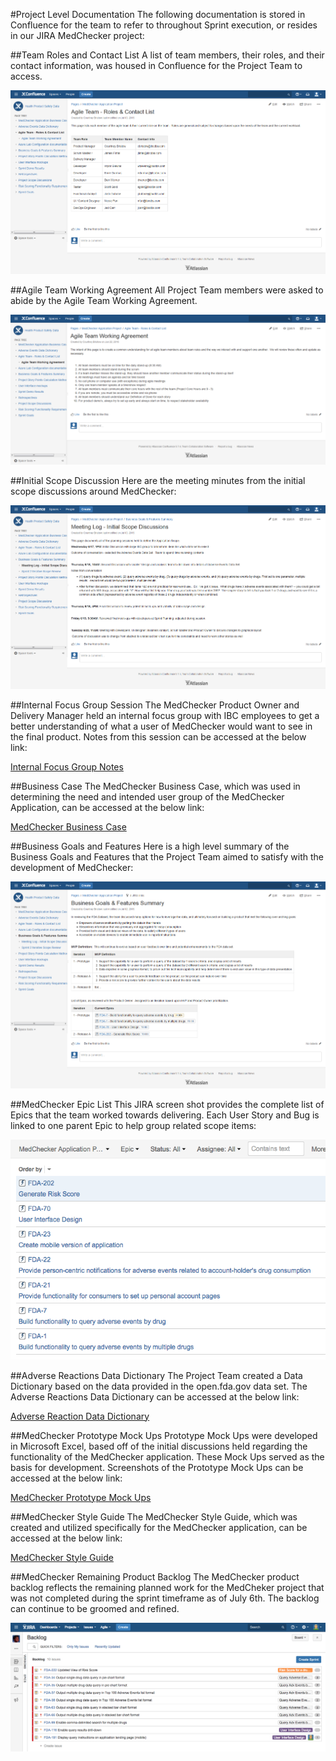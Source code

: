 #Project Level Documentation
The following documentation is stored in Confluence for the team to refer to throughout Sprint execution, or resides in our JIRA MedChecker project:

##Team Roles and Contact List
A list of team members, their roles, and their contact information, was housed in Confluence for the Project Team to access.

![Team Roles and Contact List](https://github.com/IBCDBS/medchecker/blob/master/agile_project_docs/assets/Team_Roles_Contact_List.png)

##Agile Team Working Agreement
All Project Team members were asked to abide by the Agile Team Working Agreement.

![Agile Team Working Agreement](https://github.com/IBCDBS/medchecker/blob/master/agile_project_docs/assets/Team_Working_Agreement.png)

##Initial Scope Discussion
Here are the meeting minutes from the initial scope discussions around MedChecker:

![MedChecker Initial Scope Discussions](https://github.com/IBCDBS/medchecker/blob/master/agile_project_docs/assets/Initial_Scope_Discussions_Meeting_Minutes.png)

##Internal Focus Group Session
The MedChecker Product Owner and Delivery Manager held an internal focus group with IBC employees to get a better understanding of what a user of MedChecker would want to see in the final product. Notes from this session can be accessed at the below link:

[Internal Focus Group Notes](https://github.com/IBCDBS/medchecker/blob/master/agile_project_docs/FocusGroupNotes.md)

##Business Case
The MedChecker Business Case, which was used in determining the need and intended user group of the MedChecker Application, can be accessed at the below link:

[MedChecker Business Case](https://github.com/IBCDBS/medchecker/blob/master/agile_project_docs/BUSINESSCASE.md)

##Business Goals and Features
Here is a high level summary of the Business Goals and Features that the Project Team aimed to satisfy with the development of MedChecker:

![MedChecker Business Goals and Features](https://github.com/IBCDBS/medchecker/blob/master/agile_project_docs/assets/Business_Goals_Features_Summary.png)

##MedChecker Epic List
This JIRA screen shot provides the complete list of Epics that the team worked towards delivering.  Each User Story and Bug is linked to one parent Epic to help group related scope items:

![MedChecker Epic List](https://github.com/IBCDBS/medchecker/blob/master/agile_project_docs/assets/MedChecker_Epic_List.png)

##Adverse Reactions Data Dictionary
The Project Team created a Data Dictionary based on the data provided in the open.fda.gov data set. The Adverse Reactions Data Dictionary can be accessed at the below link:

[Adverse Reaction Data Dictionary](https://github.com/IBCDBS/medchecker/blob/master/agile_project_docs/adverse_reaction_data_dictionary.md)

##MedChecker Prototype Mock Ups
Prototype Mock Ups were developed in Microsoft Excel, based off of the initial discussions held regarding the functionality of the MedChecker application. These Mock Ups served as the basis for development. Screenshots of the Prototype Mock Ups can be accessed at the below link:

[MedChecker Prototype Mock Ups](https://github.com/IBCDBS/medchecker/blob/master/agile_project_docs/MOCKUPS.md)

##MedChecker Style Guide
The MedChecker Style Guide, which was created and utilized specifically for the MedChecker application, can be accessed at the below link:

[MedChecker Style Guide](https://github.com/IBCDBS/medchecker/blob/master/agile_project_docs/MedChecker_Style_Guide.jpg)

##MedChecker Remaining Product Backlog
The MedChecker product backlog reflects the remaining planned work for the MedCheker project that was not completed during the sprint timeframe as of July 6th.  The backlog can continue to be groomed and refined. 

![MedChecker JIRA Final Backlog](https://github.com/IBCDBS/medchecker/blob/master/agile_project_docs/MedChecker_JIRA_Final_Backlog.png)